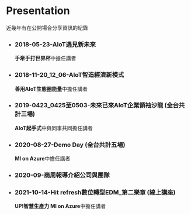 # Presentation
近幾年有在公開場合分享資訊的紀錄

+ ### 2018-05-23-AIoT遇見新未來
  **手牽手打世界杯**中擔任講者

+ ### 2018-11-20_12_06-AIoT智造經濟新模式
  **善用AIoT生態圈能量**中擔任講者

+ ### 2019-0423_0425至0503-未來已來AIoT企業領袖沙龍 (全台共計三場)
  **AIoT起手式**中與同事共同擔任講者

+ ### 2020-08-27-Demo Day (全台共計五場)
  **MI on Azure**中擔任講者

+ ### 2020-09-商周報導介紹公司與團隊

+ ### 2021-10-14-Hit refresh數位轉型EDM_第二樂章 (線上講座)
  **UP!智慧生產力 MI on Azure**中擔任講者
